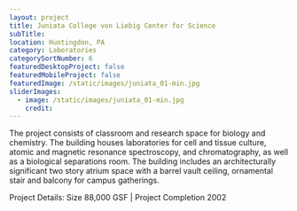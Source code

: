 ```yaml
---
layout: project
title: Juniata College von Liebig Center for Science
subTitle:
location: Huntingdon, PA
category: Laboratories
categorySortNumber: 6
featuredDesktopProject: false
featuredMobileProject: false
featuredImage: /static/images/juniata_01-min.jpg
sliderImages:
  - image: /static/images/juniata_01-min.jpg
    credit:
---
```

The project consists of classroom and research space for biology and chemistry.  The building houses laboratories for cell and tissue culture, atomic and magnetic resonance spectroscopy, and chromatography, as well as a biological separations room.  The building includes an architecturally significant two story atrium space with a barrel vault ceiling, ornamental stair and balcony for campus gatherings.

Project Details:  Size 88,000 GSF | Project Completion 2002



































